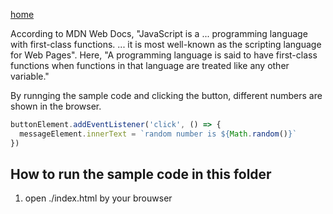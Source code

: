 [home](../README.md)

According to MDN Web Docs, "JavaScript is a ... programming language with first-class functions. ... it is most well-known as the scripting language for Web Pages". Here, "A programming language is said to have first-class functions when functions in that language are treated like any other variable."

By runnging the sample code and clicking the button, different numbers are shown in the browser.

```js
buttonElement.addEventListener('click', () => {
  messageElement.innerText = `random number is ${Math.random()}`
})
```

## How to run the sample code in this folder
1. open ./index.html by your brouwser